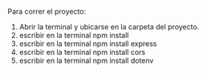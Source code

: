 Para correr el proyecto:

1. Abrir la terminal y ubicarse en la carpeta del proyecto.
3. escribir en la terminal npm install 
4. escribir en la terminal npm install express
5. escribir en la terminal npm install cors
6. escribir en la terminal npm install dotenv 